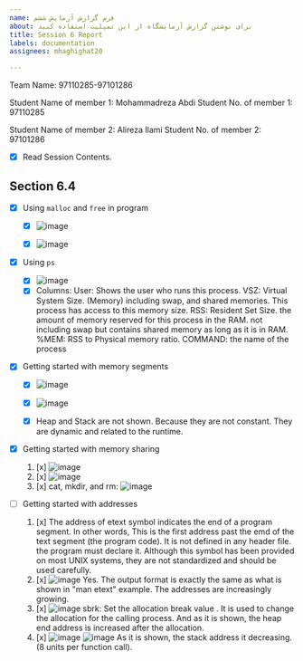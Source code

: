 ```yaml
---
name: فرم گزارش آزمایش ششم
about: برای نوشتن گزارش آزمایشگاه از این تمپلیت استفاده کنید
title: Session 6 Report
labels: documentation
assignees: mhaghighat20

---
```


Team Name: 97110285-97101286

Student Name of member 1: Mohammadreza Abdi
Student No. of member 1: 97110285

Student Name of member 2: Alireza Ilami
Student No. of member 2: 97101286

- [x] Read Session Contents.

## Section 6.4

- [x] Using `malloc` and `free` in program
    - [x] ![image](https://user-images.githubusercontent.com/45389577/128612418-359c9b0d-a2af-429c-b8a0-84a91e32e29b.png)
    - [x] ![image](https://user-images.githubusercontent.com/45389577/128612407-50362ed1-b715-4e7a-801b-2b76775d598f.png)

    
- [x]  Using `ps`
    - [x] ![image](https://user-images.githubusercontent.com/45389577/128612454-bf484bf1-d1ec-454a-8d4e-5490e2ef8c9e.png)
    - [x] Columns:
        User: Shows the user who runs this process.
        VSZ: Virtual System Size. (Memory) including swap, and shared memories. This process has access to this memory size.
        RSS: Resident Set Size. the amount of memory reserved for this process in the RAM. not including swap but contains shared memory as long as it is in RAM.
        %MEM: RSS to Physical memory ratio.
        COMMAND: the name of the process
           
- [x]  Getting started with memory segments
    - [x] ![image](https://user-images.githubusercontent.com/45389577/128613170-83d6844f-3bc3-4c82-99d0-2af8e561886b.png)
    - [x] ![image](https://user-images.githubusercontent.com/45389577/128613184-bc2246c0-c655-46cc-9753-b0a3895623f2.png)
    - [x] Heap and Stack are not shown. Because they are not constant. They are dynamic and related to the runtime.
    

- [x] Getting started with memory sharing
    1. [x] ![image](https://user-images.githubusercontent.com/45389577/128613248-aca12b4f-8b02-4734-8d55-03c589137751.png)
    1. [x] ![image](https://user-images.githubusercontent.com/45389577/128613266-52c4ee67-c08c-420b-94a9-633ff6757cde.png)
    1. [x] cat, mkdir, and rm:
           ![image](https://user-images.githubusercontent.com/45389577/128613304-996db023-d47c-4ef3-b22d-2fd4155b296c.png)


- [ ] Getting started with addresses
    1. [x] The address of etext symbol indicates the end of a program segment. In other words, This is the first address past the emd of the text segment (the program code). It is not defined in any header file. the program must declare it. Although this symbol has been provided on most UNIX systems, they are not standardized and should be used carefully.
    2. [x] ![image](https://user-images.githubusercontent.com/45389577/129449755-2e8ccf09-1138-4404-934a-0182b0e7b79d.png)  Yes. The output format is exactly the same as what is shown in "man etext" example. The addresses are increasingly growing.
    3. [x] ![image](https://user-images.githubusercontent.com/45389577/129450878-36b6f7e1-07f0-4b1c-bc5e-fc01dcf9fefb.png) sbrk: Set the allocation break value . It is used to change the allocation for the calling process. And as it is shown, the heap end address is increased after the allocation.
    4. [x] ![image](https://user-images.githubusercontent.com/45389577/129453365-99e892e9-38f9-4a41-9ecc-9bb5c8fd5052.png)
           ![image](https://user-images.githubusercontent.com/45389577/129453396-39769b6c-aedf-4f23-b443-ee21c8d714ad.png)
            As it is shown, the stack address it decreasing. (8 units per function call).

